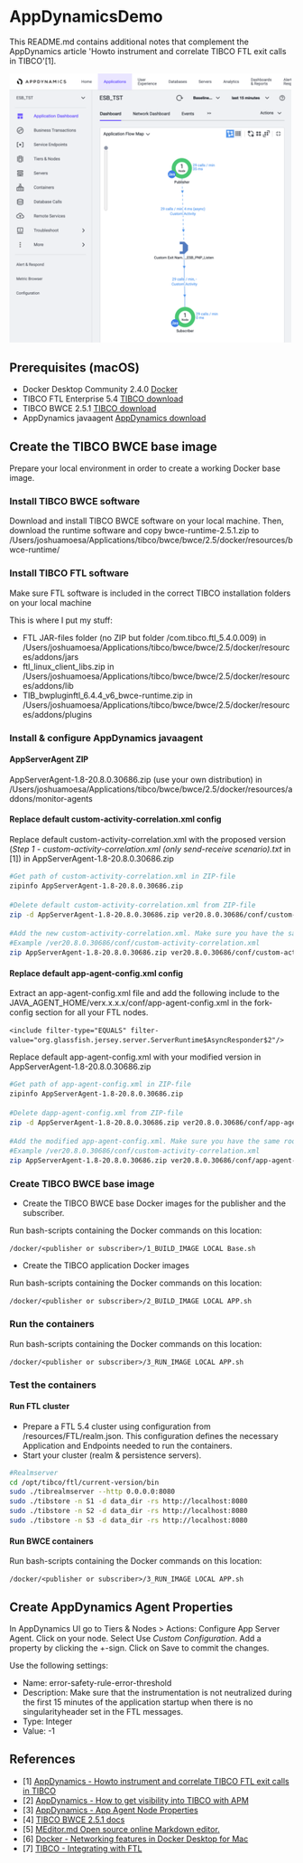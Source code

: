 # AppDynamicsDemo

This README.md contains additional notes that complement the AppDynamics article 'Howto instrument and correlate TIBCO FTL exit calls in TIBCO'[1].

<img src="https://github.com/joshuamoesa/tibco-businessworkscontaineredition/blob/master/AppDynamicsDemo/resources/images/screenshot_appdynamics_endresult.png" width="500">

## Prerequisites (macOS)

- Docker Desktop Community 2.4.0 [Docker](https://www.docker.com/products/docker-desktop)
- TIBCO FTL Enterprise 5.4 [TIBCO download](https://download.tibco.com)
- TIBCO BWCE 2.5.1 [TIBCO download](https://download.tibco.com)
- AppDynamics javaagent [AppDynamics download](https://download.appdynamics.com/download/#version=&apm=jvm%2Cjava-agent-api%2Copentracer%2Cjava-jdk8&os=linux%2Cosx%2Cwindows&platform_admin_os=linux%2Cosx%2Cwindows&appdynamics_cluster_os=linux&events=linuxwindows&eum=linux%2Cwindows%2Cgeoserver%2Cgeodata%2Csynthetic%2Csynthetic-server&page=1&apm_os=windows%2Clinux%2Calpine-linux%2Cosx%2Csolaris%2Csolaris-sparc%2Caix)

## Create the TIBCO BWCE base image

Prepare your local environment in order to create a working Docker base image.

### Install TIBCO BWCE software

Download and install TIBCO BWCE software on your local machine. Then, download the runtime software and copy bwce-runtime-2.5.1.zip to /Users/joshuamoesa/Applications/tibco/bwce/bwce/2.5/docker/resources/bwce-runtime/

### Install TIBCO FTL software

Make sure FTL software is included in the correct TIBCO installation folders on your local machine

This is where I put my stuff:

- FTL JAR-files folder (no ZIP but folder /com.tibco.ftl_5.4.0.009) in
/Users/joshuamoesa/Applications/tibco/bwce/bwce/2.5/docker/resources/addons/jars
- ftl_linux_client_libs.zip in /Users/joshuamoesa/Applications/tibco/bwce/bwce/2.5/docker/resources/addons/lib
- TIB_bwpluginftl_6.4.4_v6_bwce-runtime.zip in /Users/joshuamoesa/Applications/tibco/bwce/bwce/2.5/docker/resources/addons/plugins

### Install & configure AppDynamics javaagent

#### AppServerAgent ZIP

AppServerAgent-1.8-20.8.0.30686.zip (use your own distribution) in /Users/joshuamoesa/Applications/tibco/bwce/bwce/2.5/docker/resources/addons/monitor-agents

#### Replace default custom-activity-correlation.xml config

Replace default custom-activity-correlation.xml with the proposed version (*Step 1 - custom-activity-correlation.xml (only send-receive scenario).txt* in [1]) in AppServerAgent-1.8-20.8.0.30686.zip

```sh
#Get path of custom-activity-correlation.xml in ZIP-file
zipinfo AppServerAgent-1.8-20.8.0.30686.zip

#Delete default custom-activity-correlation.xml from ZIP-file
zip -d AppServerAgent-1.8-20.8.0.30686.zip ver20.8.0.30686/conf/custom-activity-correlation.xml
   
#Add the new custom-activity-correlation.xml. Make sure you have the same root path on your local machine
#Example /ver20.8.0.30686/conf/custom-activity-correlation.xml
zip AppServerAgent-1.8-20.8.0.30686.zip ver20.8.0.30686/conf/custom-activity-correlation.xml
```

#### Replace default app-agent-config.xml config

Extract an app-agent-config.xml file and add the following include to the JAVA_AGENT_HOME/verx.x.x.x/conf/app-agent-config.xml in the fork-config section for all your FTL nodes.

`<include filter-type="EQUALS" filter-value="org.glassfish.jersey.server.ServerRuntime$AsyncResponder$2"/>`

Replace default app-agent-config.xml with your modified version in AppServerAgent-1.8-20.8.0.30686.zip

```sh
#Get path of app-agent-config.xml in ZIP-file
zipinfo AppServerAgent-1.8-20.8.0.30686.zip

#Delete dapp-agent-config.xml from ZIP-file
zip -d AppServerAgent-1.8-20.8.0.30686.zip ver20.8.0.30686/conf/app-agent-config.xml

#Add the modified app-agent-config.xml. Make sure you have the same root path on your local machine
#Example /ver20.8.0.30686/conf/custom-activity-correlation.xml
zip AppServerAgent-1.8-20.8.0.30686.zip ver20.8.0.30686/conf/app-agent-config.xml
```

### Create TIBCO BWCE base image

- Create the TIBCO BWCE base Docker images for the publisher and the subscriber.

Run bash-scripts containing the Docker commands on this location:

```/docker/<publisher or subscriber>/1_BUILD_IMAGE LOCAL Base.sh```

- Create the TIBCO application Docker images

Run bash-scripts containing the Docker commands on this location:

```/docker/<publisher or subscriber>/2_BUILD_IMAGE LOCAL APP.sh```

### Run the containers

Run bash-scripts containing the Docker commands on this location:

```/docker/<publisher or subscriber>/3_RUN_IMAGE LOCAL APP.sh```

### Test the containers

#### Run FTL cluster

- Prepare a FTL 5.4 cluster using configuration from /resources/FTL/realm.json. This configuration defines the necessary Application and Endpoints needed to run the containers.
- Start your cluster (realm & persistence servers).

```sh
#Realmserver
cd /opt/tibco/ftl/current-version/bin
sudo ./tibrealmserver --http 0.0.0.0:8080
sudo ./tibstore -n S1 -d data_dir -rs http://localhost:8080
sudo ./tibstore -n S2 -d data_dir -rs http://localhost:8080
sudo ./tibstore -n S3 -d data_dir -rs http://localhost:8080
```

#### Run BWCE containers

Run bash-scripts containing the Docker commands on this location:

```/docker/<publisher or subscriber>/3_RUN_IMAGE LOCAL APP.sh```

## Create AppDynamics Agent Properties

In AppDynamics UI go to Tiers & Nodes > Actions: Configure App Server Agent. Click on your node. Select Use *Custom Configuration*. Add a property by clicking the +-sign. Click on Save to commit the changes.

Use the following settings:
* Name: error-safety-rule-error-threshold
* Description: Make sure that the instrumentation is not neutralized during the first 15 minutes of the application startup when there is no singularityheader set in the FTL messages.
* Type: Integer
* Value: -1

## References
- [1] [AppDynamics - Howto instrument and correlate TIBCO FTL exit calls in TIBCO](https://community.appdynamics.com/t5/Knowledge-Base/How-do-I-instrument-and-correlate-TIBCO-FTL-exit-calls-in-TIBCO/ta-p/33621)
- [2] [AppDynamics - How to get visibility into TIBCO with APM](https://www.appdynamics.com/blog/product/how-to-get-visibility-into-tibco-with-apm/)
- [3] [AppDynamics - App Agent Node Properties](https://docs.appdynamics.com/display/PRO45/App+Agent+Node+Properties)
- [4] [TIBCO BWCE 2.5.1 docs](https://docs.tibco.com/products/tibco-businessworks-container-edition-2-5-1)
- [5] [MEditor.md Open source online Markdown editor.](https://pandao.github.io/editor.md/en.html)
- [6] [Docker - Networking features in Docker Desktop for Mac](https://docs.docker.com/docker-for-mac/networking/#known-limitations-use-cases-and-workarounds)
- [7] [TIBCO - Integrating with FTL](https://docs.tibco.com/pub/bwce/2.5.4/doc/html/GUID-BAC1EBEA-0E6E-4DF7-B9B3-944A473EF8A3.html)
